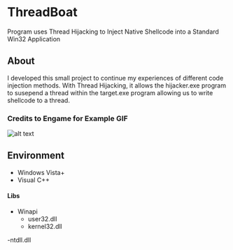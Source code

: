# ThreadBoat
Program uses Thread Hijacking to Inject Native Shellcode into a Standard Win32 Application

## About 
I developed this small project to continue my experiences of different code injection methods.
With Thread Hijacking, it allows the hijacker.exe program to susepend a thread within the target.exe program
allowing us to write shellcode to a thread.

### Credits to Engame for Example GIF
![alt text](https://www.endgame.com/sites/default/files/threadexecution_.gif)

## Environment
- Windows Vista+ 
- Visual C++
#### Libs
- Winapi
  - user32.dll
  - kernel32.dll

-ntdll.dll
